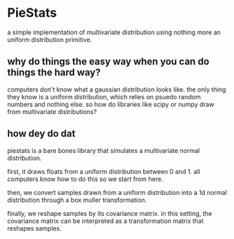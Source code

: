 # PieStats
a simple implementation of multivariate distribution using nothing more an uniform distribution primitive.

## why do things the easy way when you can do things the hard way?
computers don't know what a gaussian distribution looks like. the only thing they know is a uniform distribution, which relies on psuedo random numbers and nothing else. so how do libraries like scipy or numpy draw from multivariate distributions?

## how dey do dat
piestats is a bare bones library that simulates a multivariate normal distribution. 

first, it draws floats from a uniform distribution between 0 and 1. all computers know how to do this so we start from here.

then, we convert samples drawn from a uniform distribution into a 1d normal distribution through a box muller transformation. 

finally, we reshape samples by its covariance matrix. in this setting, the covariance matrix can be interpreted as a transformation matrix that reshapes samples. 